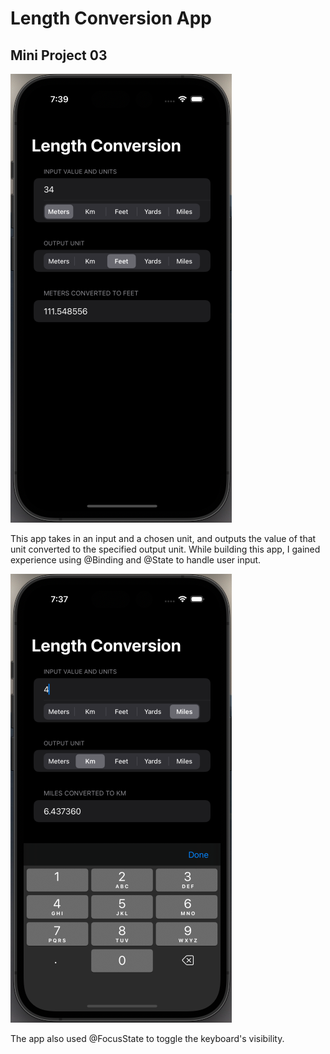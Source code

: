 # Length Conversion App
## Mini Project 03

![standard picture of app](standard.png)

This app takes in an input and a chosen unit, and outputs the value of that unit converted to the specified output unit. While building this app, I gained experience using @Binding and @State to handle user input. 

![picture with keyboard up](keyboard.png)

The app also used @FocusState to toggle the keyboard's visibility. 
